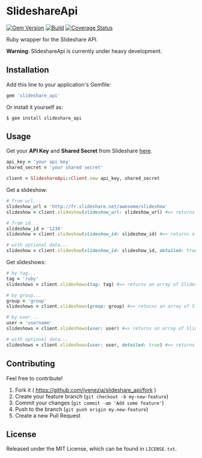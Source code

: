 # SlideshareApi
[![Gem Version](https://badge.fury.io/rb/slideshare_api.svg)](http://badge.fury.io/rb/slideshare_api)
[![Build](https://travis-ci.org/jvenezia/slideshare_api.svg?branch=master)](https://travis-ci.org/jvenezia/slideshare_api)
[![Coverage Status](https://coveralls.io/repos/jvenezia/slideshare_api/badge.png)](https://coveralls.io/r/jvenezia/slideshare_api)

Ruby wrapper for the Slideshare API.

**Warning**: SlideshareApi is currently under heavy development.

## Installation

Add this line to your application's Gemfile:

```ruby
gem 'slideshare_api'
```

Or install it yourself as:

    $ gem install slideshare_api

## Usage

Get your **API Key** and **Shared Secret** from Slideshare [here](http://fr.slideshare.net/developers/applyforapi).

```ruby
api_key = 'your api key'
shared_secret = 'your shared secret'

client = SlideshareApi::Client.new api_key, shared_secret
```

Get a slideshow:
```ruby
# from url...
slideshow_url = 'http://fr.slideshare.net/awesome/slideshow'
slideshow = client.slideshow(slideshow_url: slideshow_url) #=> returns a SlideshareApi::Model::Slideshow

# from id...
slideshow_id = '1234'
slideshow = client.slideshow(slideshow_id: slideshow_id) #=> returns a SlideshareApi::Model::Slideshow

# with optional data...
slideshow = client.slideshow(slideshow_id: slideshow_id, detailed: true) #=> returns a SlideshareApi::Model::Slideshow
```

Get slideshows:
```ruby
# by tag...
tag = 'ruby'
slideshows = client.slideshows(tag: tag) #=> returns an array of SlideshareApi::Model::Slideshow

# by group...
group = 'group'
slideshows = client.slideshows(group: group) #=> returns an array of SlideshareApi::Model::Slideshow

# by user...
user = 'username'
slideshows = client.slideshows(user: user) #=> returns an array of SlideshareApi::Model::Slideshow

# with optional data...
slideshows = client.slideshows(user: user, detailed: true) #=> returns an array of SlideshareApi::Model::Slideshow
```

## Contributing
Feel free to contribute!

1. Fork it ( https://github.com/jvenezia/slideshare_api/fork )
2. Create your feature branch (`git checkout -b my-new-feature`)
3. Commit your changes (`git commit -am 'Add some feature'`)
4. Push to the branch (`git push origin my-new-feature`)
5. Create a new Pull Request

## License
Released under the MIT License, which can be found in `LICENSE.txt`.